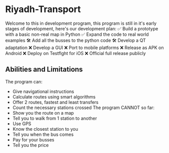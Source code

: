 # Riyadh-Transport
Welcome to this in development program, this program is still in it's early stages of development, here's our development plan:
✅ Build a prototype with a basic non-real map in Python
✅ Expand the code to real world examples
🛠️ Add all the busses to the python code
🛠️ Develop a QT adaptation
❌ Develop a GUI
❌ Port to mobile platforms
❌ Release as APK on Android
❌ Deploy on Testflght for iOS
❌ Official full release publicly

## Abilities and Limitations
The program can:
 - Give navigational instructions
 - Calculate routes using smart algorithms
 - Offer 2 routes, fastest and least transfers
 - Count the necessary stations crossed
The program CANNOT so far:
 - Show you the route on a map
 - Tell you to walk from 1 station to another
 - Use GPS
 - Know the closest station to you
 - Tell you when the bus comes
 - Pay for your busses
 - Tell you the price
